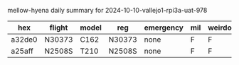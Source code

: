 mellow-hyena daily summary for 2024-10-10-vallejo1-rpi3a-uat-978

|hex|flight|model|reg|emergency|mil|weirdo|
|--|--|--|--|--|--|--|
|a32de0|N30373|C162|N30373|none|F|F|
|a25aff|N2508S|T210|N2508S|none|F|F|
